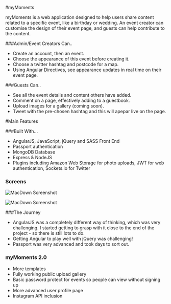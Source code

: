 #myMoments

myMoments is a web application designed to help users share content related to a specific event, like a birthday or wedding. An event creator can customise the design of their event page, and guests can help contribute to the content.


###Admin/Event Creators Can..

- Create an account, then an event.
- Choose the appearance of this event before creating it.
- Choose a twitter hashtag and postcode for a map.
- Using Angular Directives, see appearance updates in real time on their event page.

###Guests Can..

- See all the event details and content others have added.
- Comment on a page, effectively adding to a guestbook.
- Upload images for a gallery (coming soon).
- Tweet with the pre-chosen hashtag and this will apepar live on the page.


#Main Features

###Built With...

- AngularJS, JavaScript, jQuery and SASS Front End
- Passport authentication
- MongoDB Database
- Express & NodeJS
- Plugins including Amazon Web Storage for photo uploads, JWT for web authentication, Sockets.io for Twitter


### Screens

![MacDown Screenshot](http://i.imgur.com/0wXO0Ys.jpg)

![MacDown Screenshot](http://i.imgur.com/t6czy4L.png)



 
 
###The Journey
 
 
- AngularJS was a completely different way of thinking, which was very challenging. I started getting to grasp with it close to the end of the project - so there is still lots to do.  
-  Getting Angular to play well with jQuery was challenging!  
-  Passport was very advanced and took days to sort out.  


### myMoments 2.0

- More templates
- Fully working public upload gallery
- Basic password protect for events so people can view without signing up
- More advanced user profile page
- Instagram API inclusion

